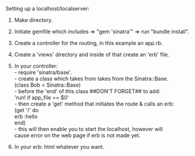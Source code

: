 Setting up a localhost/localserver:

1. Make directory.

2. Initiate gemfile which includes => "gem 'sinatra'" => run "bundle install".

3. Create a controller for the routing, in this example an app.rb.

4. Create a 'views' directory and inside of that create an 'erb' file.

5. In your controller: <br>
                      - require 'sinatra/base'. <br>
                      - create a class which takes from takes from the Sinatra::Base.<br>
                          (class Bob < Sinatra::Base)<br>
                      - before the 'end' of this class ##DON'T FORGET## to add:<br>
                          'run! if app_file == $0' <br>
                      - then create a 'get' method that initiates the route & calls an erb:<br>
                          (get '/' do<br>
                            erb :hello<br>
                          end)<br>
                      - this will then enable you to start the localhost, however will<br>
                        cause error on the web page if erb is not made yet.

6. In your erb: html whatever you want.

